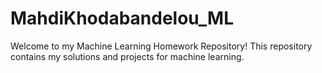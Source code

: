# MahdiKhodabandelou_ML
Welcome to my Machine Learning Homework Repository! This repository contains my solutions and projects for machine learning.
